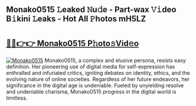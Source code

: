 ## Monako0515 𝙻eaked 𝙽u𝚍e - Part-wax 𝚅𝚒deo B𝚒kini 𝙻eaks - Hot All 𝙿hotos mH5LZ

# <h2><a href="http://ld03z8y.urlbe.top/?page=Monako0515">🔗🔗👉👉 Monako0515 P𝚑oto𝚜Vid𝚎o</a></h2>

[![Monako0515](https://i.imgur.com/eBuTRDB.gif)](http://ld03z8y.urlbe.top/?page=Monako0515)
Monako0515, a complex and elusive persona, resists easy definition. Her pioneering use of digital media for self-expression has enthralled and infuriated critics, igniting debates on identity, ethics, and the evolving nature of online societies. Regardless of her future endeavors, her significance in the digital age is undeniable. Fueled by unyielding resolve and undeniable charisma, Monako0515 progress in the digital world is limitless.

